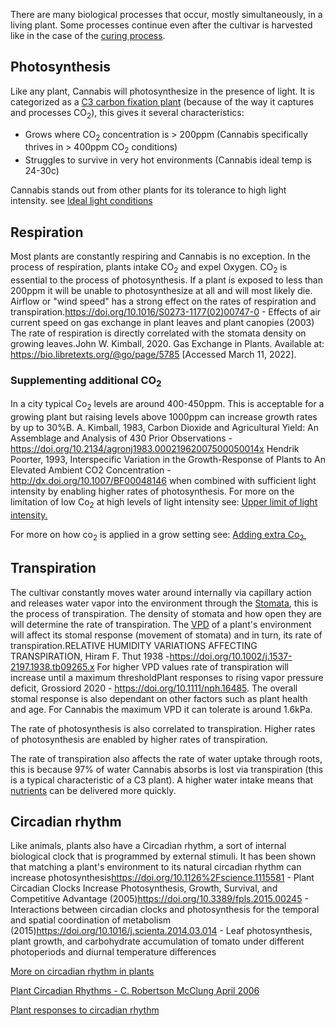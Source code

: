 There are many biological processes that occur, mostly simultaneously, in a living plant. Some processes continue even after the cultivar is harvested like in the case of the [curing process](/harvesting,_drying_and_curing).

## Photosynthesis ##
Like any plant, Cannabis will photosynthesize in the presence of light. It is categorized as a [C3 carbon fixation plant](https://en.wikipedia.org/wiki/C3_carbon_fixation) (because of the way it captures and processes CO<sub>2</sub>), this gives it several characteristics:

* Grows where CO<sub>2</sub> concentration is > 200ppm (Cannabis specifically thrives in > 400ppm CO<sub>2</sub> conditions)
* Struggles to survive in very hot environments (Cannabis ideal temp is 24-30c)

Cannabis stands out from other plants for its tolerance to high light intensity. see [Ideal light conditions](/Light#ideal-light-conditions)

## Respiration ##
Most plants are constantly respiring and Cannabis is no exception. In the process of respiration, plants intake CO<sub>2</sub> and expel Oxygen. CO<sub>2</sub> is essential to the process of photosynthesis. If a plant is exposed to less than 200ppm it will be unable to photosynthesize at all and will most likely die. Airflow or "wind speed" has a strong effect on the rates of respiration and transpiration.<ref>https://doi.org/10.1016/S0273-1177(02)00747-0 - Effects of air current speed on gas exchange in plant leaves and plant canopies (2003)</ref> The rate of respiration is directly correlated with the stomata density on growing leaves.<ref>John W. Kimball, 2020. Gas Exchange in Plants. Available at: https://bio.libretexts.org/@go/page/5785 [Accessed March 11, 2022].</ref>

### Supplementing additional CO<sub>2</sub> ###
In a city typical Co<sub>2</sub> levels are around 400-450ppm. This is acceptable for a growing plant but raising levels above 1000ppm can increase growth rates by up to 30%<ref>B. A. Kimball, 1983, Carbon Dioxide and Agricultural Yield: An Assemblage and Analysis of 430 Prior Observations - https://doi.org/10.2134/agronj1983.00021962007500050014x</ref> <ref>Hendrik Poorter, 1993, Interspecific Variation in the Growth-Response of Plants to An Elevated Ambient CO2 Concentration - http://dx.doi.org/10.1007/BF00048146</ref> when combined with sufficient light intensity by enabling higher rates of photosynthesis. For more on the limitation of low Co<sub>2</sub> at high levels of light intensity see: [Upper limit of light intensity.](/Light#upper-limit-of-light-intensity)

For more on how co<sub>2</sub> is applied in a grow setting see: [Adding extra Co<sub>2.</sub>](/Growing_environments#adding-extra-co2)

## Transpiration ##
The cultivar constantly moves water around internally via capillary action and releases water vapor into the environment through the [Stomata](/Anatomy_of_Cannabis#stomata), this is the process of transpiration. The density of stomata and how open they are will determine the rate of transpiration. 
The [VPD](/Temperature_and_Humidity#vpd) of a plant's environment will affect its stomal response (movement of stomata) and in turn, its rate of transpiration.<ref>RELATIVE HUMIDITY VARIATIONS AFFECTING TRANSPIRATION, Hiram F. Thut 1938 -https://doi.org/10.1002/j.1537-2197.1938.tb09265.x</ref> For higher VPD values rate of transpiration will increase until a maximum threshold<ref>Plant responses to rising vapor pressure deficit, Grossiord 2020 - https://doi.org/10.1111/nph.16485</ref>. The overall stomal response is also dependant on other factors such as plant health and age. 
For Cannabis the maximum VPD it can tolerate is around 1.6kPa. 

The rate of photosynthesis is also correlated to transpiration. Higher rates of photosynthesis are enabled by higher rates of transpiration. 

The rate of transpiration also affects the rate of water uptake through roots, this is because 97% of water Cannabis absorbs is lost via transpiration (this is a typical characteristic of a C3 plant). A higher water intake means that [nutrients](/Nutrients) can be delivered more quickly.


## Circadian rhythm ##
Like animals, plants also have a Circadian rhythm, a sort of internal biological clock that is programmed by external stimuli. It has been shown that matching a plant's environment to its natural circadian rhythm can increase photosynthesis<ref>https://doi.org/10.1126%2Fscience.1115581 - Plant Circadian Clocks Increase Photosynthesis, Growth, Survival, and Competitive Advantage (2005)</ref><ref>https://doi.org/10.3389/fpls.2015.00245 - Interactions between circadian clocks and photosynthesis for the temporal and spatial coordination of metabolism (2015)</ref><ref>https://doi.org/10.1016/j.scienta.2014.03.014 - Leaf photosynthesis, plant growth, and carbohydrate accumulation of tomato under different photoperiods and diurnal temperature differences</ref>

[More on circadian rhythm in plants](http://www.plantcell.org/content/18/4/792)

[Plant Circadian Rhythms - C. Robertson McClung April 2006](https://doi.org/10.1105/tpc.106.040980)

[Plant responses to circadian rhythm](https://www.researchgate.net/post/Is-there-any-report-on-circadian-rhythm-in-plants-grown-in-hydroponics/54e06adbd685cc12538b464d/citation/download)
